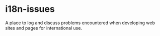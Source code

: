 # i18n-issues
A place to log and discuss problems encountered when developing web sites and pages for international use.
